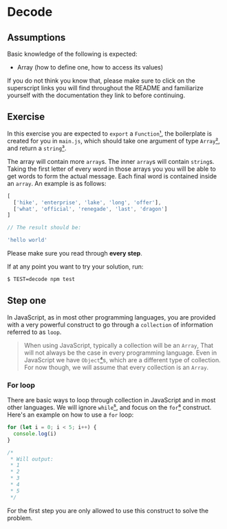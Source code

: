 Decode
======

Assumptions
-----------
Basic knowledge of the following is expected:

* Array (how to define one, how to access its values)

If you do not think you know that, please make sure to click on the
superscript links you will find throughout the README and familiarize
yourself with the documentation they link to before continuing.

Exercise
--------

In this exercise you are expected to `export` a `Function`[¹], the
boilerplate is created for you in `main.js`, which should take
one argument of type `Array`[²], and return a `string`[³].

The array will contain more `array`s. The inner `array`s will contain
`string`s. Taking the first letter of every word in those arrays you
you will be able to get words to form the actual message. Each final
word is contained inside an `array`. An example is as follows:

```js
[
  ['hike', 'enterprise', 'lake', 'long', 'offer'],
  ['what', 'official', 'renegade', 'last', 'dragon']
]

// The result should be:

'hello world'
```

Please make sure you read through **every step**.

If at any point you want to try your solution, run:

```sh
$ TEST=decode npm test
```

Step one
--------
In JavaScript, as in most other programming languages, you are
provided with a very powerful construct to go through a `collection`
of information referred to as `loop`.

> When using JavaScript, typically a collection will be an `Array`,
That will not always be the case in every programming language.
Even in JavaScript we have `Object`[⁴]s, which are a different type
of collection. For now though, we will assume that every collection
is an `Array`.

### For loop

There are basic ways to loop through collection in JavaScript and in
most other languages. We will ignore `while`[⁵], and focus on the
`for`[⁶] construct. Here's an example on how to use a `for` loop:

```js
for (let i = 0; i < 5; i++) {
  console.log(i)
}

/*
 * Will output:
 * 1
 * 2
 * 3
 * 4
 * 5
 */
```

For the first step you are only allowed to use this construct to
solve the problem.

[¹]: https://developer.mozilla.org/en-US/docs/Web/JavaScript/Reference/Global_Objects/Function
[²]: https://developer.mozilla.org/en-US/docs/Web/JavaScript/Reference/Global_Objects/Array
[³]: https://developer.mozilla.org/en-US/docs/Web/JavaScript/Reference/Global_Objects/String
[⁴]: https://developer.mozilla.org/en-US/docs/Web/JavaScript/Reference/Global_Objects/Object
[⁵]: https://developer.mozilla.org/en-US/docs/Web/JavaScript/Reference/Statements/while
[⁶]: https://developer.mozilla.org/en-US/docs/Web/JavaScript/Reference/Statements/for
